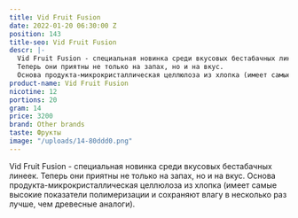 ```yaml
---
title: Vid Fruit Fusion
date: 2022-01-20 06:30:00 Z
position: 143
title-seo: Vid Fruit Fusion
descr: |-
  Vid Fruit Fusion - cпециальная новинка среди вкусовых бестабачных линеек.
  Теперь они приятны не только на запах, но и на вкус.
  Основа продукта-микрокристаллическая целлюлоза из хлопка (имеет самые высокие показатели полимеризации и сохраняют влагу в несколько раз лучше, чем древесные аналоги).
product-name: Vid Fruit Fusion
nicotine: 12
portions: 20
gram: 14
price: 3200
brand: Other brands
taste: Фрукты
image: "/uploads/14-80ddd0.png"
---
```


Vid Fruit Fusion - cпециальная новинка среди вкусовых бестабачных линеек.
Теперь они приятны не только на запах, но и на вкус.
Основа продукта-микрокристаллическая целлюлоза из хлопка (имеет самые высокие показатели полимеризации и сохраняют влагу в несколько раз лучше, чем древесные аналоги).
